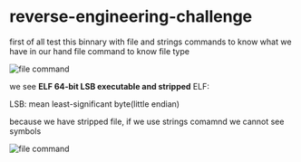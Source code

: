 # reverse-engineering-challenge

first of all test this binnary with file and strings commands to know what we have in our hand 
file command to know file type 

![file command](https://i.ibb.co/Y2cJT4Q/command-file-test.png)

we see **ELF 64-bit LSB executable and stripped**
ELF:


LSB: mean least-significant byte(little endian)

because we have stripped file, if we use strings comamnd  we cannot see symbols

![file command](https://i.ibb.co/jyvxh0C/strings-command.png)
